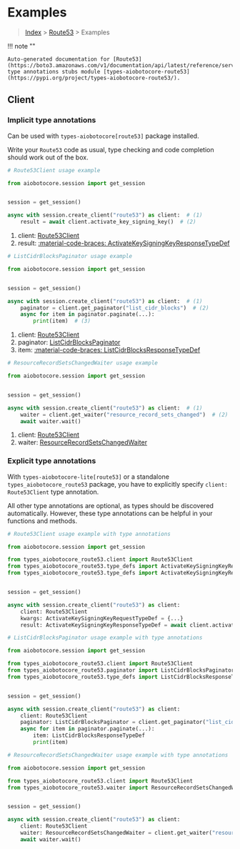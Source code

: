 # Examples

> [Index](../README.md) > [Route53](./README.md) > Examples

!!! note ""

    Auto-generated documentation for [Route53](https://boto3.amazonaws.com/v1/documentation/api/latest/reference/services/route53.html#route53)
    type annotations stubs module [types-aiobotocore-route53](https://pypi.org/project/types-aiobotocore-route53/).

## Client

### Implicit type annotations

Can be used with `types-aiobotocore[route53]` package installed.

Write your `Route53` code as usual,
type checking and code completion should work out of the box.



```python
# Route53Client usage example

from aiobotocore.session import get_session


session = get_session()

async with session.create_client("route53") as client:  # (1)
    result = await client.activate_key_signing_key()  # (2)
```

1. client: [Route53Client](./client.md)
2. result: [:material-code-braces: ActivateKeySigningKeyResponseTypeDef](./type_defs.md#activatekeysigningkeyresponsetypedef) 



```python
# ListCidrBlocksPaginator usage example

from aiobotocore.session import get_session


session = get_session()

async with session.create_client("route53") as client:  # (1)
    paginator = client.get_paginator("list_cidr_blocks")  # (2)
    async for item in paginator.paginate(...):
        print(item)  # (3)
```

1. client: [Route53Client](./client.md)
2. paginator: [ListCidrBlocksPaginator](./paginators.md#listcidrblockspaginator)
3. item: [:material-code-braces: ListCidrBlocksResponseTypeDef](./type_defs.md#listcidrblocksresponsetypedef) 



```python
# ResourceRecordSetsChangedWaiter usage example

from aiobotocore.session import get_session


session = get_session()

async with session.create_client("route53") as client:  # (1)
    waiter = client.get_waiter("resource_record_sets_changed")  # (2)
    await waiter.wait()
```

1. client: [Route53Client](./client.md)
2. waiter: [ResourceRecordSetsChangedWaiter](./waiters.md#resourcerecordsetschangedwaiter)


### Explicit type annotations

With `types-aiobotocore-lite[route53]`
or a standalone `types_aiobotocore_route53` package, you have to explicitly specify
`client: Route53Client` type annotation.

All other type annotations are optional, as types should be discovered automatically.
However, these type annotations can be helpful in your functions and methods.


```python
# Route53Client usage example with type annotations

from aiobotocore.session import get_session

from types_aiobotocore_route53.client import Route53Client
from types_aiobotocore_route53.type_defs import ActivateKeySigningKeyResponseTypeDef
from types_aiobotocore_route53.type_defs import ActivateKeySigningKeyRequestTypeDef


session = get_session()

async with session.create_client("route53") as client:
    client: Route53Client
    kwargs: ActivateKeySigningKeyRequestTypeDef = {...}
    result: ActivateKeySigningKeyResponseTypeDef = await client.activate_key_signing_key(**kwargs)
```



```python
# ListCidrBlocksPaginator usage example with type annotations

from aiobotocore.session import get_session

from types_aiobotocore_route53.client import Route53Client
from types_aiobotocore_route53.paginator import ListCidrBlocksPaginator
from types_aiobotocore_route53.type_defs import ListCidrBlocksResponseTypeDef


session = get_session()

async with session.create_client("route53") as client:
    client: Route53Client
    paginator: ListCidrBlocksPaginator = client.get_paginator("list_cidr_blocks")
    async for item in paginator.paginate(...):
        item: ListCidrBlocksResponseTypeDef
        print(item)
```



```python
# ResourceRecordSetsChangedWaiter usage example with type annotations

from aiobotocore.session import get_session

from types_aiobotocore_route53.client import Route53Client
from types_aiobotocore_route53.waiter import ResourceRecordSetsChangedWaiter


session = get_session()

async with session.create_client("route53") as client:
    client: Route53Client
    waiter: ResourceRecordSetsChangedWaiter = client.get_waiter("resource_record_sets_changed")
    await waiter.wait()
```
